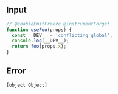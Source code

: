 
## Input

```javascript
// @enableEmitFreeze @instrumentForget
function useFoo(props) {
  const __DEV__ = 'conflicting global';
  console.log(__DEV__);
  return foo(props.x);
}

```


## Error

```
[object Object]
```
          
      